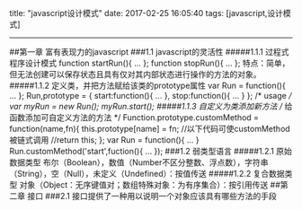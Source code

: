 title: "javascript设计模式"
date: 2017-02-25 16:05:40
tags: [javascript,设计模式]

---
##第一章 富有表现力的javascript
###1.1 javascript的灵活性
#####1.1.1 过程式程序设计模式
    function startRun(){ ... };
	function stopRun(){ ... };
特点：简单，但无法创建可以保存状态且具有仅对其内部状态进行操作的方法的对象。
#####1.1.2 定义类，并把方法赋给该类的prototype属性
    var Run = function(){ ... };
	Run,prototype = {
		start:function(){ ... },
		stop:function(){ ... }
	};
	/* usage */
	var myRun = new Run();
	myRun.start();
#####1.1.3 自定义为类添加新方法
	/* 给函数添加可自定义方法的方法 */
	Function.prototype.customMethod = function(name,fn){
		this.prototype[name] = fn;
		//以下代码可使customMethod被链式调用
		//return this;
	};
    var Run = function(){ ... }
	Run.customMethod('start',fuction(){
		...
	});
###1.2 弱类型语言
#####1.2.1 原始数据类型
布尔（Boolean），数值（Number不区分整数、浮点数），字符串（String），空（Null），未定义（Undefined）：按值传送
#####1.2.2 复合数据类型
对象（Object：无序键值对；数组特殊对象：为有序集合）：按引用传送
##第二章 接口
###2.1 
接口提供了一种用以说明一个对象应该具有哪些方法的手段
